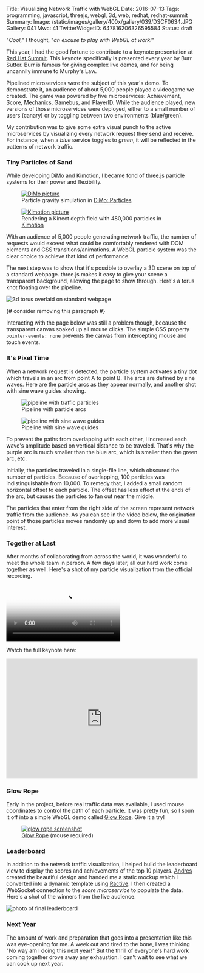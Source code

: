 Title: Visualizing Network Traffic with WebGL
Date: 2016-07-13
Tags: programming, javascript, threejs, webgl, 3d, web, redhat, redhat-summit
Summary: 
Image: /static/images/gallery/400x/gallery/039/DSCF0634.JPG
Gallery: 041
Mwc: 41
TwitterWidgetID: 647816206326595584
Status: draft

"*Cool,*" I thought, "*an excuse to play with WebGL at work!*"

This year, I had the good fortune to contribute to a keynote presentation at
[Red Hat Summit][summit].  This keynote specifically is presented every year by
Burr Sutter.  Burr is famous for giving complex live demos, and for being
uncannily immune to Murphy's Law.

Pipelined microservices were the subject of this year's demo.  To demonstrate
it, an audience of about 5,000 people played a videogame we created.  The game
was powered by five microservices: Achievement, Score, Mechanics, Gamebus, and
PlayerID.  While the audience played, new versions of those microservices were
deployed, either to a small number of users (canary) or by toggling between two
environments (blue/green).

My contribution was to give some extra visual punch to the active microservices
by visualizing every network request they send and receive.  For instance, when
a *blue* service toggles to *green*, it will be reflected in the patterns of
network traffic.

### Tiny Particles of Sand

While developing [DiMo][dimo-particles] and [Kimotion][kimotion-web], I became
fond of [three.js][threejs] particle systems for their power and flexibility.

<div class="row">
    <figure class="col-sm-6">
        <a href="/projects/dimo">
            <img src="/static/images/041/swath-colors.png" alt="DiMo picture" />
        </a>
        <figcaption>Particle gravity simulation in <a href="/projects/dimo">DiMo: Particles</a></figcaption>
    </figure>
    <figure class="col-sm-6">
        <a href="/projects/kimotion">
            <img src="/static/images/041/kimotion-pic.jpg" alt="Kimotion picture" />
        </a>
        <figcaption>Rendering a Kinect depth field with 480,000 particles in <a href="/projects/kimotion">Kimotion</a></figcaption>
    </figure>
</div>

With an audience of 5,000 people generating network traffic, the number of
requests would exceed what could be comfortably rendered with DOM elements and
CSS transitions/animations.  A WebGL particle system was the clear choice to
achieve that kind of performance.

The next step was to show that it's possible to overlay a 3D scene on top of a
standard webpage.  three.js makes it easy to give your scene a transparent
background, allowing the page to show through.  Here's a torus knot floating
over the pipeline.

![3d torus overlaid on standard webpage](/static/images/041/3d-overlay.png)

{# consider removing this paragraph #}

Interacting with the page below was still a problem though, because the
transparent canvas soaked up all mouse clicks.  The simple CSS property
`pointer-events: none` prevents the canvas from intercepting mouse and touch
events.

### It's Pixel Time

When a network request is detected, the particle system activates a tiny dot
which travels in an arc from point A to point B.  The arcs are defined by sine
waves.  Here are the particle arcs as they appear normally, and another shot
with sine wave guides showing.

<div class="row">
    <figure class="col-sm-6">
        <img src="/static/images/041/pipeline-nosines.png" alt="pipeline with traffic particles" />
        <figcaption>Pipeline with particle arcs</figcaption>
    </figure>
    <figure class="col-sm-6">
        <img src="/static/images/041/pipeline-sines.png" alt="pipeline with sine wave guides" />
        <figcaption>Pipeline with sine wave guides</figcaption>
    </figure>
</div>

To prevent the paths from overlapping with each other, I increased each wave's
amplitude based on vertical distance to be traveled.  That's why the purple arc
is much smaller than the blue arc, which is smaller than the green arc, etc.

Initially, the particles traveled in a single-file line, which obscured the
number of particles.  Because of overlapping, 100 particles was
indistinguishable from 10,000.  To remedy that, I added a small random
horizontal offset to each particle.  The offset has less effect at the ends of
the arc, but causes the particles to fan out near the middle.

The particles that enter from the right side of the screen represent network
traffic from the audience.  As you can see in the video below, the origination
point of those particles moves randomly up and down to add more visual
interest.

### Together at Last

After months of collaborating from across the world, it was wonderful to meet
the whole team in person.  A few days later, all our hard work come together as
well.  Here's a shot of my particle visualization from the official recording.

<video style="margin: 0 auto" poster="/static/images/041/traffic-thumb.jpg" autoplay controls loop>
    <source src="/static/videos/041/traffic.webm" />
    <source src="/static/videos/041/traffic.mp4" />
</video>



Watch the full keynote here:

<iframe style="display: block; margin: 0 auto;" width="100%" height="315" src="https://www.youtube.com/embed/ooA6FmTL4Dk" frameborder="0" allowfullscreen></iframe>

### Glow Rope

Early in the project, before real traffic data was available, I used mouse
coordinates to control the path of each particle.  It was pretty fun, so I spun
it off into a simple WebGL demo called [Glow Rope][glow-rope].  Give it a try!

<figure>
    <a href="/demos/glow-rope"><img src="/static/images/041/glow-rope.png" alt="glow rope screenshot" /></a>
    <figcaption> <a href="/demos/glow-rope">Glow Rope</a> (mouse required) </figcaption>
</figure>

### Leaderboard

In addition to the network traffic visualization, I helped build the
leaderboard view to display the scores and achievements of the top 10 players.
[Andres][andres] created the beautiful design and handed me a static mockup
which I converted into a dynamic template using [Ractive][ractive].  I then
created a WebSocket connection to the *score microservice* to populate the
data.  Here's a shot of the winners from the live audience.

![photo of final leaderboard](/static/images/041/leaderboard-final.jpg)

### Next Year

The amount of work and preparation that goes into a presentation like this was
eye-opening for me.  A week out and tired to the bone, I was thinking "No way
am I doing this next year!"  But the thrill of everyone's hard work coming
together drove away any exhaustion.  I can't wait to see what we can cook up
next year.


[andres]: https://twitter.com/andresgalante/
[dimo-particles]: /projects/dimo
[glow-rope]: /demos/glow-rope
[kimotion-web]: http://kimotion.xyz
[ractive]: http://ractivejs.org/
[summit]: https://www.redhat.com/summit
[threejs]: http://threejs.org
[video]: https://www.youtube.com/watch?v=ooA6FmTL4Dk
